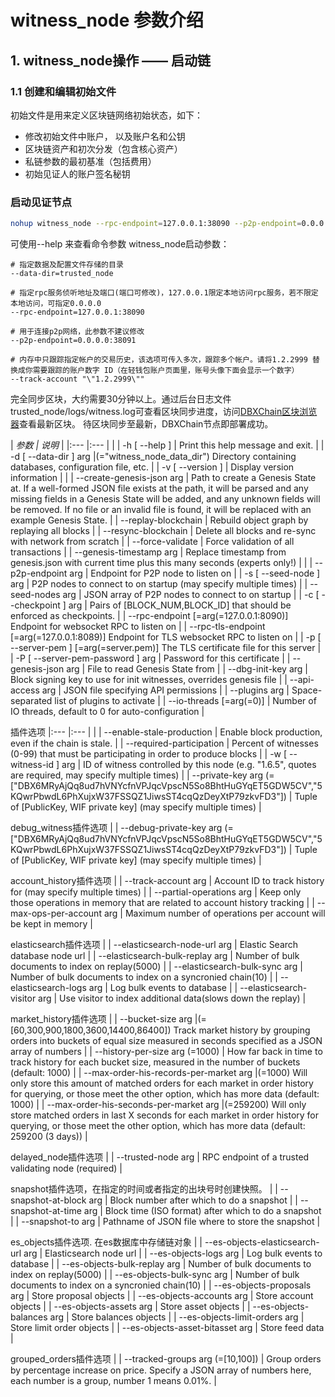 # witness_node 参数介绍

## 1. witness\_node操作 —— 启动链

### 1.1 创建和编辑初始文件

初始文件是用来定义区块链网络初始状态，如下：
* 修改初始文件中账户， 以及账户名和公钥
* 区块链资产和初次分发（包含核心资产）
* 私链参数的最初基准（包括费用）
* 初始见证人的账户签名秘钥


### 启动见证节点

```bash
nohup witness_node --rpc-endpoint=127.0.0.1:38090 --p2p-endpoint=0.0.0.0:38091 2>&1 &
```

可使用--help 来查看命令参数
witness\_node启动参数：

```
# 指定数据及配置文件存储的目录
--data-dir=trusted_node

# 指定rpc服务侦听地址及端口(端口可修改)，127.0.0.1限定本地访问rpc服务，若不限定本地访问，可指定0.0.0.0
--rpc-endpoint=127.0.0.1:38090

# 用于连接p2p网络，此参数不建议修改
--p2p-endpoint=0.0.0.0:38091

# 内存中只跟踪指定帐户的交易历史，该选项可传入多次，跟踪多个帐户。请将1.2.2999 替换成你需要跟踪的账户数字 ID（在轻钱包账户页面里，账号头像下面会显示一个数字）
--track-account "\"1.2.2999\""

```

完全同步区块，大约需要30分钟以上。通过后台日志文件trusted\_node/logs/witness.log可查看区块同步进度，访问[DBXChain区块浏览器](https://block.dbx.io)查看最新区块。
待区块同步至最新，DBXChain节点即部署成功。

| *参数 | 说明* |
|:--- |:--- | |
| -h [ --help ] | Print this help message and exit. |
| -d [ --data-dir ] arg |(="witness_node_data_dir") Directory containing databases,  configuration file, etc. |
| -v [ --version ] | Display version information |
 |
| --create-genesis-json arg | Path to create a Genesis State at. If a well-formed JSON file exists at the path, it will be parsed and any missing fields in a Genesis State will be added, and any unknown fields will be removed. If no file or an invalid file is found, it will be replaced with an example Genesis State. |
| --replay-blockchain | Rebuild object graph by replaying all blocks |
| --resync-blockchain | Delete all blocks and re-sync with  network from scratch |
| --force-validate | Force validation of all transactions |
| --genesis-timestamp arg | Replace timestamp from genesis.json  with current time plus this many  seconds (experts only!) |
 |
| --p2p-endpoint arg | Endpoint for P2P node to listen on |
| -s [ --seed-node ] arg | P2P nodes to connect to on startup (may specify multiple times) |
| --seed-nodes arg | JSON array of P2P nodes to connect to  on startup |
| -c [ --checkpoint ] arg | Pairs of [BLOCK_NUM,BLOCK_ID] that  should be enforced as checkpoints. |
| --rpc-endpoint [=arg(=127.0.0.1:8090)] Endpoint for websocket RPC to listen on |
| --rpc-tls-endpoint [=arg(=127.0.0.1:8089)] Endpoint for TLS websocket RPC to  listen on |
| -p [ --server-pem ] [=arg(=server.pem)] The TLS certificate file for this  server |
| -P [ --server-pem-password ] arg | Password for this certificate |
| --genesis-json arg | File to read Genesis State from |
| --dbg-init-key arg | Block signing key to use for init  witnesses, overrides genesis file |
| --api-access arg | JSON file specifying API permissions |
| --plugins arg | Space-separated list of plugins to  activate |
| --io-threads [=arg(=0)] | Number of IO threads, default to 0 for  auto-configuration |

插件选项
|:--- |:--- | |
| --enable-stale-production | Enable block production, even if the chain is stale. |
| --required-participation | Percent of witnesses (0-99) that must be participating in order to produce blocks |
| -w [ --witness-id ] arg | ID of witness controlled by this node (e.g. "1.6.5", quotes are required, may specify multiple times) |
| --private-key arg (=["DBX6MRyAjQq8ud7hVNYcfnVPJqcVpscN5So8BhtHuGYqET5GDW5CV","5KQwrPbwdL6PhXujxW37FSSQZ1JiwsST4cqQzDeyXtP79zkvFD3"]) | Tuple of [PublicKey, WIF private key] (may specify multiple times) |

debug_witness插件选项 |
| --debug-private-key arg (=["DBX6MRyAjQq8ud7hVNYcfnVPJqcVpscN5So8BhtHuGYqET5GDW5CV","5KQwrPbwdL6PhXujxW37FSSQZ1JiwsST4cqQzDeyXtP79zkvFD3"]) | Tuple of [PublicKey, WIF private key] (may specify multiple times) |

account_history插件选项 |
| --track-account arg | Account ID to track history for (may specify multiple times) |
| --partial-operations arg | Keep only those operations in memory that are related to account history tracking |
| --max-ops-per-account arg | Maximum number of operations per account will be kept in memory |

elasticsearch插件选项 |
| --elasticsearch-node-url arg | Elastic Search database node url |
| --elasticsearch-bulk-replay arg | Number of bulk documents to index on replay(5000) |
| --elasticsearch-bulk-sync arg | Number of bulk documents to index on a syncronied chain(10) |
| --elasticsearch-logs arg | Log bulk events to database |
| --elasticsearch-visitor arg | Use visitor to index additional  data(slows down the replay) |

market_history插件选项 |
| --bucket-size arg |(=[60,300,900,1800,3600,14400,86400]) Track market history by grouping orders into buckets of equal size measured in  seconds specified as a JSON array of  numbers |
| --history-per-size arg (=1000) | How far back in time to track history  for each bucket size, measured in the  number of buckets (default: 1000) |
| --max-order-his-records-per-market arg |(=1000) Will only store this amount of matched  orders for each market in order history for querying, or those meet the other  option, which has more data (default:  1000) |
| --max-order-his-seconds-per-market arg |(=259200) Will only store matched orders in last  X seconds for each market in order  history for querying, or those meet the other option, which has more data  (default: 259200 (3 days)) |

delayed_node插件选项 |
| --trusted-node arg | RPC endpoint of a trusted validating  node (required) |

snapshot插件选项，在指定的时间或者指定的出块号时创建快照。 |
| --snapshot-at-block arg | Block number after which to do a  snapshot |
| --snapshot-at-time arg | Block time (ISO format) after which to  do a snapshot |
| --snapshot-to arg | Pathname of JSON file where to store  the snapshot |

es_objects插件选项. 在es数据库中存储链对象 |
| --es-objects-elasticsearch-url arg | Elasticsearch node url |
| --es-objects-logs arg | Log bulk events to database |
| --es-objects-bulk-replay arg | Number of bulk documents to index on  replay(5000) |
| --es-objects-bulk-sync arg | Number of bulk documents to index on a  syncronied chain(10) |
| --es-objects-proposals arg | Store proposal objects |
| --es-objects-accounts arg | Store account objects |
| --es-objects-assets arg | Store asset objects |
| --es-objects-balances arg | Store balances objects |
| --es-objects-limit-orders arg | Store limit order objects |
| --es-objects-asset-bitasset arg | Store feed data |

grouped_orders插件选项 |
| --tracked-groups arg (=[10,100]) | Group orders by percentage increase on  price. Specify a JSON array of numbers  here, each number is a group, number 1  means 0.01%. |
